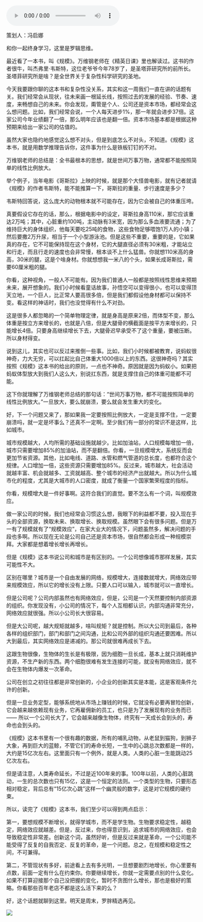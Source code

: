 <audio src="http://igetoss.cdn.igetget.com/mp3/201809/13/201809132147475357471728.mp3" controls="controls">您的浏览器不支持 audio 标签。</audio><p>策划人：冯启娜</p><p>和你一起终身学习，这里是罗辑思维。</p><p>最近看了一本书，叫《规模》。万维钢老师在《精英日课》里也解读过。这书的作者很牛，叫杰弗里·韦斯特，这位老爷爷今年78岁了，是圣塔菲研究所的前所长。圣塔菲研究所是啥？是全世界关于复杂性科学研究的圣地。</p><p>今天我要跟你聊的这本书和复杂性没关系，其实和这一周我们一直在讲的话题有关。我们经常会从现状，往未来画一根延长线，按照过去的发展的经验、节奏、速度，来畅想自己的未来。你会发现，甭管是个人、公司还是资本市场，都经常会这么想问题。比如，我们经常会说，一个人每天进步1%，那一年就会进步37倍。这家公司今年业绩翻了一倍，那么明年应该也是翻一倍。资本市场基本都是根据这种预期来给出一家公司的估值的。</p><p>虽然大家也隐约地感觉这么想不对头，但是到底怎么不对头，不知道。《规模》这本书，就是用数学推理告诉你，这件事为什么是铁板钉钉的不对。</p><p>万维钢老师的总结是：全书最根本的思想，就是世间万事万物，通常都不能按照简单的线性比例放大。</p><p>举个例子，当年电影《哥斯拉》上映的时候，就是那个大怪兽电影，就有记者就请《规模》的作者韦斯特，能不能推算一下，哥斯拉的重量、步行速度是多少？</p><p>韦斯特回答说，这么庞大的动物根本就不可能存在，因为它会被自己的体重压垮。</p><p>真要假设它存在的话，那么，根据电影中的设定，哥斯拉身高110米，那它应该重达2万吨；其中，心脏重约100吨，主动脉有3米宽，因为那么多血液要流通；为了维持巨大的身体组织，他每天要吃25吨的食物，这些食物足够喂饱1万人的小镇；然后要撒2万升尿，相当于一个小型游泳池。但是这些不重要，重要的是，它如果真的存在，它不可能保持现在这个身材，它的大腿直径必须有30米粗，才能站立和行走，而且行走的速度也会非常慢，根本谈不上什么猛兽。你就想110米高的身高，30米的腿，这是个啥身材。你就想想我一米八的个头，如果长成哥斯拉，需要60厘米粗的腿。</p><p>你看，这种视角，一般人不可能有。因为我们普通人一般都是按照线性思维来预期未来，展开想象的。我们小时候看童话故事，孙悟空可以变得很小，也可以变得顶天立地，一个巨人，比正常人要高很多倍，但是我们都假设他身材都可以保持不变。看这样的神话时，我们也没觉得有什么不对劲。</p><p>这是很多人都忽略的一个简单物理定律，就是身高是原来2倍，而体型不变，那么体重是按立方来增长的，也就是八倍，但是大腿骨的横截面是按平方来增长的，只能增长4倍。只要身高继续增长下去，大腿骨迟早承受不了这个重量，要被压断。所以身材得变。</p><p>说到这儿，其实也可以反过来推倒一些事。比如，我们小时候都被教育，说蚂蚁很神奇，力大无穷，可以扛起比自己体重大1000倍以上的东西。这很神奇吗？其实按照《规模》这本书的给出的原则，一点也不神奇。原因就是因为蚂蚁小。如果把蚂蚁体型放大到我们人这么大，别说扛东西，就是支撑住自己的体重可能都不可能。</p><p>这下你就理解了万维钢老师总结的那句话：“世间万事万物，都不可能按照简单的线性比例放大。”一旦放大，要么就崩溃，要么就会发生重大的变化。</p><p>好，下一个问题又来了，那如果我一定要按照比例放大，一定是支撑不住，一定要崩溃吗，就一定是坏事么？还真不一定啊。至少我们有一部分的常识不是这样，比如城市。</p><p>城市规模越大，人均所需的基础设施就越少。比如加油站，人口规模每增加一倍，城市只需要增加85%的加油站，而不是翻倍。你看，一旦规模增大，系统反而会更加节省资源。其他，比如电线、道路、水管和燃气管道的总长度，也都符合这个规律。人口增加一倍，这些资源只需要增加85%。反过来，城市越大，社会活动就越丰富、机会就越多、工资就越高、整个城市的经济产出就越大。所以为什么城市化的程度，尤其是大城市的人口密度，就成了衡量一个国家繁荣程度的指标。</p><p>你看，规模增大是一件好事啊。这符合我们的直觉。要不怎么有一个词，叫规模效应。</p><p>做一家公司的时候，我们也经常会习惯这么想，我眼下的利益都不要，投入现在手头的全部资源，换取未来、换取增长、换取规模。虽然眼下会有很多问题。但是万一有了规模就有了“规模效应”，在家大业大的情况下，问题虽然多，解决问题的手段也多啊。所以现在无论是公司自己还是资本市场，很自然都会形成一种规模崇拜。大家都是想着增长增长再增长。</p><p>但是《规模》这本书说公司和城市是有区别的。一个公司想像城市那样发展，其实可能性不大。</p><p>区别在哪里？城市是一个自由发展的网络，规模增大，连接数就增大，网络效应带来规模效应，所以它的增长没有上限。只要人口可以输入，城市就可以一直增长。</p><p>但是公司呢？公司内部虽然也有网络效应，但是，公司是一个天然要控制内部资源的组织。你发现没有，小公司的情况下，每个人互相都认识，内部沟通非常充分，网络效应就很强。所以小公司长大很容易。</p><p>但是大公司呢，越大规矩就越多，啥叫规矩？就是控制。所以大公司到最后，各种各样的组织部门，部门和部门之间沟通，比和公司外部的组织沟通还要困难。所以大到最后，其实网络效应是递减的。那公司就很难再成长下去。</p><p>这跟生物很像，生物体的生长是有极限，因为细胞一旦长成，基本上就只消耗维护资源，不生产新的东西。两个细胞很难有发生连接的可能，就没有网络效应，就不会在生物体内爆发一次革命。</p><p>公司在创立之初往往都是非常创新的，小企业的创新其实是本能，这是客观条件允许的创新。</p><p>但是一旦业务定型，能够系统地从市场上赚钱的时候，它就没有必要再冒险创新，它会越来越依赖现有业务，它再雇佣新的员工，也只是为了发展现有的业务而已——&nbsp;所以一个公司长大了，它会越来越像生物体，终究有一天成长会到头的，寿命也会到头的。</p><p>《规模》这本书里有一个很有趣的数据，所有的哺乳动物，从老鼠到猫狗，到狮子大象，再到巨大的蓝鲸，不管它们的寿命长短，一生中的心跳总次数都是一样的，大约是15亿次左右。这里面只有一个例外，就是人类。人类的心脏一生能跳动25亿次左右。</p><p>但是请注意，人类寿命延长，不过是近100年来的事。100年以前，人类的心脏跳动，一生的总次数也只有15亿，这是一个恒定的法则。一个类型的生物，只要形态相对稳定，背后总有“15亿次心跳”这样一个幽灵般的数字，这是对它规模的硬约束。</p><p>所以，读完了《规模》这本书，我们至少可以得到两点启示：</p><p>第一，要想规模不断增长，就得学城市，而不是学生物。生物要求稳定性，越稳定，网络效应就越差。但是，反过来，你也得意识到，追求城市的网络效应，也会导致稳定性非常差。创新这个词，虽然好听，但是反过来就是革命，一个公司能不能受得了反复的自我否定、反复的革命，是一个问题。总之，在规模和稳定性之间，不可兼得。</p><p>第二，不管现状有多好，前途看上去有多光明，一旦想要剧烈地增长，你心里要有点数，前面一定有什么在约束你。你要继续增长，你就一定需要点别的什么变化。如果不打算迎接那个自己没把握的变化，暂时不贪图什么增长，那也是极好的策略。你看那些百年老店不都是这么活下来的么？</p><p>好，这个话题就聊到这里。明天是周末，罗胖精选再见。</p><img src="https://piccdn.igetget.com/img/201809/13/201809132244038985244546.jpg" />